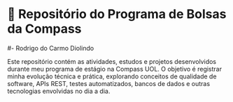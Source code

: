 # 📌 Repositório do Programa de Bolsas da Compass
#- Rodrigo do Carmo Diolindo

Este repositório contém as atividades, estudos e projetos desenvolvidos durante meu programa de estágio na Compass UOL.
O objetivo é registrar minha evolução técnica e prática, explorando conceitos de qualidade de software, APIs REST, testes automatizados, bancos de dados e outras tecnologias envolvidas no dia a dia.
